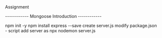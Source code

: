 Assignment


------------ Mongoose Introduction ------------



npm init -y
npm install express --save
create server.js
modify package.json - script add server as npx nodemon server.js

